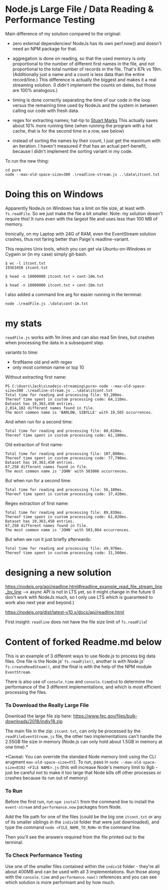 # Node.js Large File / Data Reading & Performance Testing

Main difference of my solution compared to the original:
 - zero external dependencies! NodeJs has its own perf.now() and doesn't need an NPM package for that.

 - aggregation is done on reading, so that the used memory is only proportional to the
   number of different first names in the file, and not proportional to the total number
   of records in the file. That's 67k vs 19m. (Additionally just a name and a count is
   less data than the entire record/line.)
   This difference is actually the biggest and makes it a real streaming solution.
   (I didn't implement the counts on dates, but those are 100% analogous.)
   
 - timing is done correctly separating the time of our code in the loop versus the remaining
   time used by NodeJs and the system in between calling our code with fresh data.
   
 - regex for extracting names; hat-tip to [Stuart Marks](https://stuartmarks.wordpress.com/2019/01/11/processing-large-files-in-java/) This actually saves about 10% more 
   running time (when running the program with a hot cache, that is for the second time
   in a row, see below)
 
 - instead of sorting the names by their count, I just get the maximum with an iteration.
   I haven't measured if that has an actual perf-benefit, because I didn't implement the
   sorting variant in my code.

To run the new thing:

    cd pure
    node --max-old-space-size=300 .\readline-stream.js ..\data\itcont.txt
    

# Doing this on Windows

Apparently NodeJs on Windows has a limit on file size, at least with `fs.readFile`. 
So we just make the file a bit smaller. Note: my solution doesn't require this!
It runs even with the largest file and uses less than 100 MB of memory.

Ironically, on my Laptop with 24G of RAM, even the EventStream solution crashes, 
thus not faring better than Paige's readline-variant. 
 
This requires Unix tools, which you can get via Ubuntu-on-Windows or Cygwin or (in my case)
simply git-bash.

    $ wc -l itcont.txt
    19363450 itcont.txt

    $ head -n 10000000 itcont.txt > cont-10m.txt

    $ head -n 10000000 itcont.txt > cont-10m.txt

I also added a command line arg for easier running in the terminal:

    node .\readFile.js .\data\cont-1m.txt 

# my stats

`readFile.js` works with 1m lines and can also read 5m lines, but crashes when processing 
the data in a subsequent step.

variants to time:
 - firstName old and with regex
 - only most common name or top 10
 
Without extracting first name:

    PS C:\Users\Jack\s\nodejs-streaming\pure> node --max-old-space-size=300 .\readline-stream.js ..\data\itcont.txt
    Total time for reading and processing file: 93,200ms.
    Thereof time spent in custom processing code: 64,110ms.
    Dataset has 19,363,450 entries.
    2,014,102 different names found in file.
    The most common name is 'BARLOW, SIBYLLE' with 19,505 occurrences.    

And when run for a second time:

    Total time for reading and processing file: 88,610ms.
    Thereof time spent in custom processing code: 61,180ms.

Old extraction of first name:

    Total time for reading and processing file: 107,800ms.
    Thereof time spent in custom processing code: 77,790ms.
    Dataset has 19,363,450 entries.
    67,258 different names found in file.
    The most common name is 'JOHN' with 503086 occurrences.
    
But when run for a second time:

    Total time for reading and processing file: 56,100ms.
    Thereof time spent in custom processing code: 37,420ms.

Regex extraction of first name:

    Total time for reading and processing file: 89,830ms.
    Thereof time spent in custom processing code: 61,020ms.
    Dataset has 19,363,450 entries.
    67,258 different names found in file.
    The most common name is 'JOHN' with 503,064 occurrences.

But when we run it just briefly afterwards:

    Total time for reading and processing file: 49,970ms.
    Thereof time spent in custom processing code: 31,560ms.


# designing a new solution

https://nodejs.org/api/readline.html#readline_example_read_file_stream_line_by_line
--> async API is not in LTS yet, so it might change in the future
(I don't work with NodeJs much, so I only use LTS which is guaranteed to work also next year
and beyond.)

https://nodejs.org/dist/latest-v10.x/docs/api/readline.html

First insight: `readline` does not have the file size limit of `fs.readFile`!

# Content of forked Readme.md below

This is an example of 3 different ways to use Node.js to process big data files. 
One file is the Node.js' `fs.readFile()`, another is with Node.js' `fs.createReadSteam()`, 
and the final is with the help of the NPM module `EventStream`.

There is also use of `console.time` and `console.timeEnd` to determine the performance 
of the 3 different implementations, and which is most efficient processing the files.

### To Download the Really Large File
Download the large file zip here: https://www.fec.gov/files/bulk-downloads/2018/indiv18.zip

The main file in the zip: `itcont.txt`, can only be processed by the `readFileEventStream.js` file, 
the other two implementations can't handle the 2.55GB file size in memory (Node.js can only hold 
about 1.5GB in memory at one time).*

*Caveat: You can override the standard Node memory limit using the CLI arugment `max-old-space-size=XYZ`. 
To run, pass in `node --max-old-space-size=8192 <FILE NAME>.js` (this will increase Node's memory limit 
to 8gb - just be careful not to make it too large that Node kills off other processes or crashes because 
its run out of memory)

### To Run
Before the first run, run `npm install` from the command line to install the `event-stream` and 
`performance.now` packages from Node.

Add the file path for one of the files (could be the big one `itcont.txt` or any of its smaller 
siblings in the `indiv18` folder that were just downloaded), and type the command `node <FILE_NAME_TO_RUN>` 
in the command line.

Then you'll see the answers required from the file printed out to the terminal.

### To Check Performance Testing
Use one of the smaller files contained within the `indiv18` folder - they're all about 400MB and can be 
used with all 3 implementations. Run those along with the `console.time` and `performance.now()` references 
and you can see which solution is more performant and by how much.



